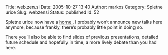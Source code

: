 Title: web.zen.si
Date: 2005-10-27 13:40
Author: markos
Category: Spletne urice
Slug: webzensi
Status: published
Id: 52

<div>
 <p>
  Spletne urice now have a
  <a href="http://web.zen.si">
   home
  </a>
  . I probably won’t announce new talks here anymore, because frankly, there’s probably little point in doing so.
 </p>
 <p>
  There you’ll also be able to find slides of previous presentations, detailed future schedule and hopefully in time, a more lively debate than you had here.
 </p>
</div>
